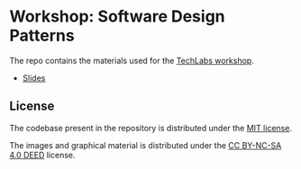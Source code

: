 # Workshop: Software Design Patterns

The repo contains the materials used for the [TechLabs workshop](https://bln.techlabs.org/event/f2d93c26-0efa-4d97-b173-394f329ef9c5).

- [Slides](https://docs.google.com/presentation/d/1wp3NLtzrcCQSwh1iIf5n-lpL-Xhhm817t76s1iWqVdM/edit#slide=id.p)

## License

The codebase present in the repository is distributed under the [MIT license](LICENSE).

The images and graphical material is distributed under the [CC BY-NC-SA 4.0 DEED](https://creativecommons.org/licenses/by-nc-sa/4.0/) license.
